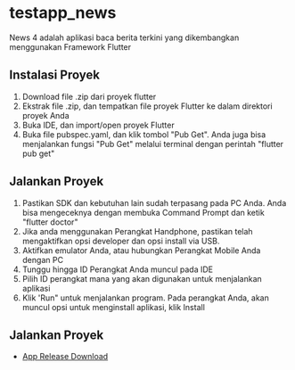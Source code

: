 # testapp_news

News 4 adalah aplikasi baca berita terkini yang dikembangkan menggunakan Framework Flutter

## Instalasi Proyek

1. Download file .zip dari proyek flutter
2. Ekstrak file .zip, dan tempatkan file proyek Flutter ke dalam direktori proyek Anda
3. Buka IDE, dan import/open proyek Flutter
4. Buka file pubspec.yaml, dan klik tombol "Pub Get". Anda juga bisa menjalankan fungsi "Pub Get" melalui terminal dengan perintah "flutter pub get"

## Jalankan Proyek

1. Pastikan SDK dan kebutuhan lain sudah terpasang pada PC Anda. Anda bisa mengeceknya dengan membuka Command Prompt dan ketik "flutter doctor"
2. Jika anda menggunakan Perangkat Handphone, pastikan telah mengaktifkan opsi developer dan opsi install via USB.
3. Aktifkan emulator Anda, atau hubungkan Perangkat Mobile Anda dengan PC
4. Tunggu hingga ID Perangkat Anda muncul pada IDE
5. Pilih ID perangkat mana yang akan digunakan untuk menjalankan aplikasi
6. Klik 'Run" untuk menjalankan program. Pada perangkat Anda, akan muncul opsi untuk menginstall aplikasi, klik Install

## Jalankan Proyek

- [App Release Download](https://drive.google.com/file/d/1BZk7HkamWgstF3itn0s7gSoduByOC3dZ/view?usp=sharing)
